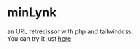 # minLynk
an URL retrecissor with php and tailwindcss. <br>
You can try it just <a href="minlynk.rf.gd"> here </a> 
